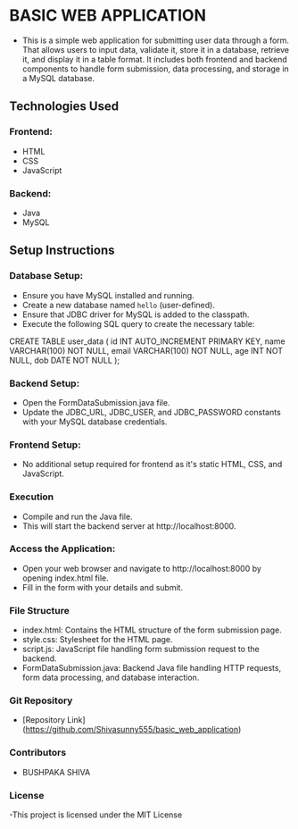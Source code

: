 # BASIC WEB APPLICATION

- This is a simple web application for submitting user data through a form. That allows users to input data, validate it, store it in a database, retrieve it, and display it in a table format. It includes both frontend and backend components to handle form submission, data processing, and storage in a MySQL database.

## Technologies Used

### Frontend:
- HTML
- CSS
- JavaScript

### Backend:
- Java
- MySQL

## Setup Instructions

### Database Setup:
- Ensure you have MySQL installed and running.
- Create a new database named `hello` (user-defined).
- Ensure that JDBC driver for MySQL is added to the classpath.
- Execute the following SQL query to create the necessary table:


CREATE TABLE user_data (
    id INT AUTO_INCREMENT PRIMARY KEY,
    name VARCHAR(100) NOT NULL,
    email VARCHAR(100) NOT NULL,
    age INT NOT NULL,
    dob DATE NOT NULL
);

### Backend Setup:
- Open the FormDataSubmission.java file.
- Update the JDBC_URL, JDBC_USER, and JDBC_PASSWORD constants with your MySQL database credentials.


### Frontend Setup:
- No additional setup required for frontend as it's static HTML, CSS, and JavaScript.

### Execution
- Compile and run the Java file.
- This will start the backend server at http://localhost:8000.

### Access the Application:
- Open your web browser and navigate to http://localhost:8000 by opening index.html file.
- Fill in the form with your details and submit.

### File Structure
- index.html: Contains the HTML structure of the form submission page.
- style.css: Stylesheet for the HTML page.
- script.js: JavaScript file handling form submission request to the backend.
- FormDataSubmission.java: Backend Java file handling HTTP requests, form data processing, and database interaction.

### Git Repository
- [Repository Link] (https://github.com/Shivasunny555/basic_web_application)

### Contributors
- BUSHPAKA SHIVA

### License
-This project is licensed under the MIT License
